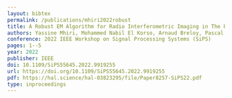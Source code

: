 ```yaml
---
layout: bibtex
permalink: /publications/mhiri2022robust
title: A Robust EM Algorithm for Radio Interferometric Imaging in The Presence of Outliers
authors: Yassine Mhiri, Mohammed Nabil El Korso, Arnaud Breloy, Pascal Larzabal
conference: 2022 IEEE Workshop on Signal Processing Systems (SiPS)
pages: 1--5
year: 2022
publisher: IEEE
doi: 10.1109/SiPS55645.2022.9919255
url: https://doi.org/10.1109/SiPS55645.2022.9919255
pdf: https://hal.science/hal-03823295/file/Paper8257-SiPS22.pdf
type: inproceedings
---
```

